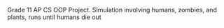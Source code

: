 Grade 11 AP CS OOP Project.
SImulation involving humans, zombies, and plants, runs until humans die out
